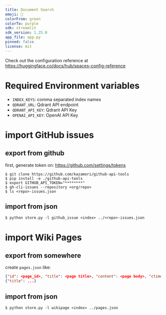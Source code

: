 ```yaml
---
title: Document Search
emoji: 🐠
colorFrom: green
colorTo: purple
sdk: streamlit
sdk_version: 1.25.0
app_file: app.py
pinned: false
license: mit
---
```


Check out the configuration reference at https://huggingface.co/docs/hub/spaces-config-reference

# Required Environment variables

- `INDEX_KEYS`: comma separated index names
- `QDRANT_URL`: Qdrant API endpoint
- `QDRANT_API_KEY`: Qdrant API Key
- `OPENAI_API_KEY`: OpenAI API Key

# import GitHub issues

## export from github
first, generate token on: https://github.com/settings/tokens

```
$ git clone https://github.com/kazamori/github-api-tools 
$ pip install -e ./github-api-tools 
$ export GITHUB_API_TOKEN="********"
$ gh-cli-issues --repository <org/repo>
$ ls <repo>-issues.json
```

## import from json

```
$ python store.py -l github_issue <index> ../<repo>-issues.json 
```

# import Wiki Pages

## export from somewhere

create `pages.json` like:
```json
{"id": <page_id>, "title": <page title>, "content": <page body>, "ctime": ..., "user": <name>, "url": "https:..."}
{"title": ...}
```

## import from json

```
$ python store.py -l wikipage <index> ../pages.json 
```
